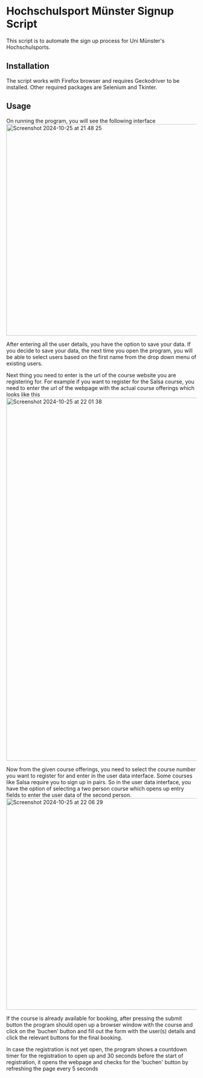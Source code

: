 # Hochschulsport Münster Signup Script
This script is to automate the sign up process for Uni Münster's Hochschulsports.

## Installation
The script works with Firefox browser and requires Geckodriver to be installed. Other required packages are Selenium and Tkinter.

## Usage
On running the program, you will see the following interface
<img width="560" alt="Screenshot 2024-10-25 at 21 48 25" src="https://github.com/user-attachments/assets/9bbb5c51-5c32-4d6e-873a-394ffa304762">

After entering all the user details, you have the option to save your data. If you decide to save your data, the next time you open the program, you will be able to select users based on the first name from the drop down menu of existing users.

Next thing you need to enter is the url of the course website you are registering for. For example if you want to register for the Salsa course, you need to enter the url of the webpage with the actual course offerings which looks like this
<img width="961" alt="Screenshot 2024-10-25 at 22 01 38" src="https://github.com/user-attachments/assets/ce8fdb68-a59a-4e77-bea1-453de99aa531">

Now from the given course offerings, you need to select the course number you want to register for and enter in the user data interface. Some courses like Salsa require you to sign up in pairs. So in the user data interface, you have the option of selecting a two person course which opens up entry fields to enter the user data of the second person.
<img width="560" alt="Screenshot 2024-10-25 at 22 06 29" src="https://github.com/user-attachments/assets/96d29059-dde9-4ad7-8277-60568d992218">

If the course is already available for booking, after pressing the submit button the program should open up a browser window with the course and click on the 'buchen' button and fill out the form with the user(s) details and click the relevant buttons for the final booking.

In case the registration is not yet open, the program shows a countdown timer for the registration to open up and 30 seconds before the start of registration, it opens the webpage and checks for the 'buchen' button by refreshing the page every 5 seconds
